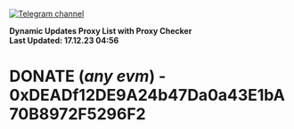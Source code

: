 [![Telegram channel](https://img.shields.io/endpoint?url=https://runkit.io/damiankrawczyk/telegram-badge/branches/master?url=https://t.me/n4z4v0d)](https://t.me/n4z4v0d) 

**Dynamic Updates Proxy List with Proxy Checker**  
**Last Updated: 17.12.23 04:56**

# DONATE (_any evm_) - 0xDEADf12DE9A24b47Da0a43E1bA70B8972F5296F2
